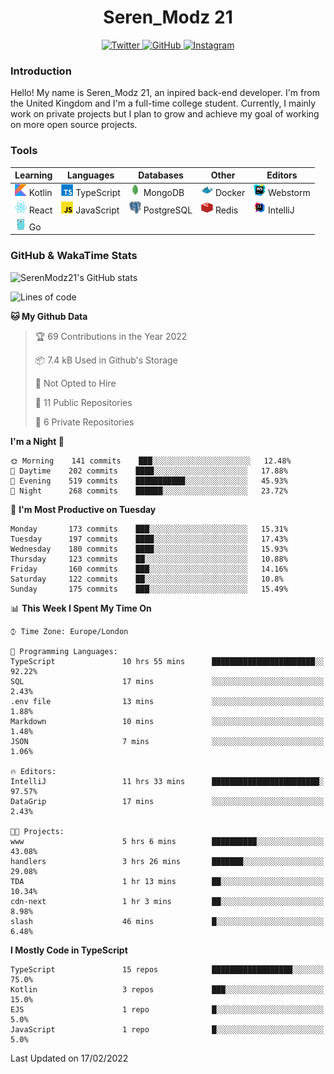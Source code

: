 <div align="center">
  <h1>Seren_Modz 21</h1>
  <a href="https://twitter.com/SerenModz21">
    <img alt="Twitter" src="https://img.shields.io/badge/twitter%20-%231DA1F2.svg?&style=for-the-badge&logo=Twitter&logoColor=white">
  </a>
  <a href="https://github.com/SerenModz21">
    <img alt="GitHub" src="https://img.shields.io/badge/github%20-%23121011.svg?&style=for-the-badge&logo=github&logoColor=white">
  </a>
  <a href="https://www.instagram.com/serenmodz21">
    <img alt="Instagram" src="https://img.shields.io/badge/instagram%20-%23E4405F.svg?&style=for-the-badge&logo=Instagram&logoColor=white">
  </a>
</div>

### Introduction

Hello! My name is Seren_Modz 21, an inpired back-end developer. I'm from the United Kingdom and I'm a full-time college student. Currently, I mainly work on private projects but I plan to grow and achieve my goal of working on more open source projects. 

### Tools

 **Learning**                                        | **Languages**                                               | **Databases**                                               | **Other**                                           | **Editors**                                                  
-----------------------------------------------------|-------------------------------------------------------------|-------------------------------------------------------------|-----------------------------------------------------|--------------------------------------------------------------
 <img width="19px" src="./assets/kotlin.svg"> Kotlin | <img width="19px" src="./assets/typescript.svg"> TypeScript | <img width="19px" src="./assets/mongodb.svg"> MongoDB       | <img width="19px" src="./assets/docker.svg"> Docker | <img width="19px" src="./assets/webstorm.svg"> Webstorm      
 <img width="19px" src="./assets/react.svg"> React   | <img width="19px" src="./assets/javascript.svg"> JavaScript | <img width="19px" src="./assets/postgresql.svg"> PostgreSQL | <img width="19px" src="./assets/redis.svg"> Redis   | <img width="19px" src="./assets/intellij-idea.svg"> IntelliJ
 <img width="19px" src="./assets/go.svg"> Go         |                                                             |                                                             |                                                     |                                                                                                               

### GitHub & WakaTime Stats

![SerenModz21's GitHub stats](https://github-readme-stats.vercel.app/api?username=SerenModz21&show_icons=true&theme=dark)

<!--START_SECTION:waka-->
![Lines of code](https://img.shields.io/badge/From%20Hello%20World%20I%27ve%20Written-39567%20lines%20of%20code-blue)

**🐱 My Github Data** 

> 🏆 69 Contributions in the Year 2022
 > 
> 📦 7.4 kB Used in Github's Storage 
 > 
> 🚫 Not Opted to Hire
 > 
> 📜 11 Public Repositories 
 > 
> 🔑 6 Private Repositories  
 > 
**I'm a Night 🦉** 

```text
🌞 Morning    141 commits    ███░░░░░░░░░░░░░░░░░░░░░░   12.48% 
🌆 Daytime    202 commits    ████░░░░░░░░░░░░░░░░░░░░░   17.88% 
🌃 Evening    519 commits    ███████████░░░░░░░░░░░░░░   45.93% 
🌙 Night      268 commits    ██████░░░░░░░░░░░░░░░░░░░   23.72%

```
📅 **I'm Most Productive on Tuesday** 

```text
Monday       173 commits    ███░░░░░░░░░░░░░░░░░░░░░░   15.31% 
Tuesday      197 commits    ████░░░░░░░░░░░░░░░░░░░░░   17.43% 
Wednesday    180 commits    ████░░░░░░░░░░░░░░░░░░░░░   15.93% 
Thursday     123 commits    ██░░░░░░░░░░░░░░░░░░░░░░░   10.88% 
Friday       160 commits    ███░░░░░░░░░░░░░░░░░░░░░░   14.16% 
Saturday     122 commits    ██░░░░░░░░░░░░░░░░░░░░░░░   10.8% 
Sunday       175 commits    ███░░░░░░░░░░░░░░░░░░░░░░   15.49%

```


📊 **This Week I Spent My Time On** 

```text
⌚︎ Time Zone: Europe/London

💬 Programming Languages: 
TypeScript               10 hrs 55 mins      ███████████████████████░░   92.22% 
SQL                      17 mins             ░░░░░░░░░░░░░░░░░░░░░░░░░   2.43% 
.env file                13 mins             ░░░░░░░░░░░░░░░░░░░░░░░░░   1.88% 
Markdown                 10 mins             ░░░░░░░░░░░░░░░░░░░░░░░░░   1.48% 
JSON                     7 mins              ░░░░░░░░░░░░░░░░░░░░░░░░░   1.06%

🔥 Editors: 
IntelliJ                 11 hrs 33 mins      ████████████████████████░   97.57% 
DataGrip                 17 mins             ░░░░░░░░░░░░░░░░░░░░░░░░░   2.43%

🐱‍💻 Projects: 
www                      5 hrs 6 mins        ██████████░░░░░░░░░░░░░░░   43.08% 
handlers                 3 hrs 26 mins       ███████░░░░░░░░░░░░░░░░░░   29.08% 
TDA                      1 hr 13 mins        ██░░░░░░░░░░░░░░░░░░░░░░░   10.34% 
cdn-next                 1 hr 3 mins         ██░░░░░░░░░░░░░░░░░░░░░░░   8.98% 
slash                    46 mins             █░░░░░░░░░░░░░░░░░░░░░░░░   6.48%

```

**I Mostly Code in TypeScript** 

```text
TypeScript               15 repos            ██████████████████░░░░░░░   75.0% 
Kotlin                   3 repos             ███░░░░░░░░░░░░░░░░░░░░░░   15.0% 
EJS                      1 repo              █░░░░░░░░░░░░░░░░░░░░░░░░   5.0% 
JavaScript               1 repo              █░░░░░░░░░░░░░░░░░░░░░░░░   5.0%

```



 Last Updated on 17/02/2022
<!--END_SECTION:waka-->

